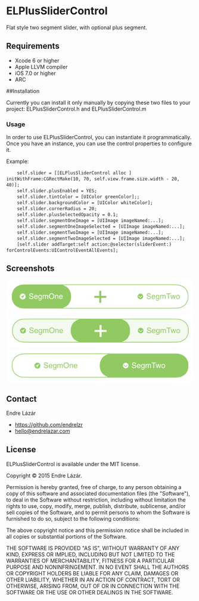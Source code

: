 # ELPlusSliderControl

Flat style two segment slider, with optional plus segment. 

## Requirements
* Xcode 6 or higher
* Apple LLVM compiler
* iOS 7.0 or higher
* ARC


##Installation

Currently you can install it only manually by copying these two files to your project: ELPlusSliderControl.h and ELPlusSliderControl.m

### Usage

 In order to use ELPlusSliderControl, you can instantiate it programmatically. Once you have an instance, you can use the control properties to configure it.

Example:

```
 	self.slider = [[ELPlusSliderControl alloc ] initWithFrame:CGRectMake(10, 70, self.view.frame.size.width - 20, 40)];
    self.slider.plusEnabled = YES;
    self.slider.tintColor = [UIColor greenColor];;
    self.slider.backgroundColor = [UIColor whiteColor];
    self.slider.cornerRadius = 20;
    self.slider.plusSelectedOpacity = 0.1;
    self.slider.segmentOneImage = [UIImage imageNamed:...];
    self.slider.segmentOneImageSelected = [UIImage imageNamed:...];
    self.slider.segmentTwoImage = [UIImage imageNamed:...];
    self.slider.segmentTwoImageSelected = [UIImage imageNamed:...];
    [self.slider addTarget:self action:@selector(sliderEvent:) forControlEvents:UIControlEventAllEvents];

```

## Screenshots

![preview](https://raw.githubusercontent.com/endrelzr/ELPlusSliderControl/master/screenshots/ELPlusSliderControl_1.png)
![preview](https://raw.githubusercontent.com/endrelzr/ELPlusSliderControl/master/screenshots/ELPlusSliderControl_2.png)
![preview](https://raw.githubusercontent.com/endrelzr/ELPlusSliderControl/master/screenshots/ELPlusSliderControl_3.png)

## Contact

Endre Lázár

- https://github.com/endrelzr
- hello@endrelazar.com

## License

ELPlusSliderControl is available under the MIT license.

Copyright © 2015 Endre Lázár.

Permission is hereby granted, free of charge, to any person obtaining a copy of this software and associated documentation files (the "Software"), to deal in the Software without restriction, including without limitation the rights to use, copy, modify, merge, publish, distribute, sublicense, and/or sell copies of the Software, and to permit persons to whom the Software is furnished to do so, subject to the following conditions:

The above copyright notice and this permission notice shall be included in all copies or substantial portions of the Software.

THE SOFTWARE IS PROVIDED "AS IS", WITHOUT WARRANTY OF ANY KIND, EXPRESS OR IMPLIED, INCLUDING BUT NOT LIMITED TO THE WARRANTIES OF MERCHANTABILITY, FITNESS FOR A PARTICULAR PURPOSE AND NONINFRINGEMENT. IN NO EVENT SHALL THE AUTHORS OR COPYRIGHT HOLDERS BE LIABLE FOR ANY CLAIM, DAMAGES OR OTHER LIABILITY, WHETHER IN AN ACTION OF CONTRACT, TORT OR OTHERWISE, ARISING FROM, OUT OF OR IN CONNECTION WITH THE SOFTWARE OR THE USE OR OTHER DEALINGS IN THE SOFTWARE.
